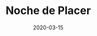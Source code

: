 ---
layout: release
title: "Noche de Placer"
date: 2020-03-15
duracion: "3:42"
description: "feat Batista y Hannes B."
image: /assets/images/releases/noche-de-placer.jpg
spotify: https://open.spotify.com/intl-es/track/6wJ7zxpvMnnGn8g0Smfx3U?si=d7a515fa03314288
apple_music: https://music.apple.com/us/album/noche-de-placer-feat-batista-hannes-b-single/1507145059
youtube_music: https://music.youtube.com/watch?v=BBUBPk2uAcY&si=WKl2gaGYnSH-WkYg
---